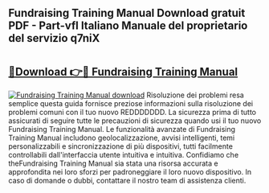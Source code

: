 ## Fundraising Training Manual Download gratuit PDF - Part-vfI Italiano Manuale del proprietario del servizio q7niX

# <h2><a href="http://dfcjh0.blite.top/?on=Fundraising+Training+Manual">🔗Download 👉🔴 Fundraising Training Manual</a></h2>

[![Fundraising Training Manual download](https://i.imgur.com/lujVjoI.png)](http://dfcjh0.blite.top/?on=Fundraising+Training+Manual)
Risoluzione dei problemi resa semplice questa guida fornisce preziose informazioni sulla risoluzione dei problemi comuni con il tuo nuovo REDDDDDDD. La sicurezza prima di tutto assicurati di seguire tutte le precauzioni di sicurezza quando usi il tuo nuovo Fundraising Training Manual. Le funzionalità avanzate di Fundraising Training Manual includono geolocalizzazione, avvisi intelligenti, temi personalizzabili e sincronizzazione di più dispositivi, tutti facilmente controllabili dall'interfaccia utente intuitiva e intuitiva. Confidiamo che theFundraising Training Manual sia stata una risorsa accurata e approfondita nei loro sforzi per padroneggiare il loro nuovo dispositivo. In caso di domande o dubbi, contattare il nostro team di assistenza clienti.
